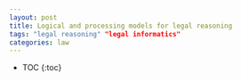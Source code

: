 ```yaml
---
layout: post
title: Logical and processing models for legal reasoning
tags: "legal reasoning" "legal informatics"
categories: law
---
```


* TOC
{:toc}